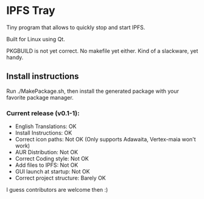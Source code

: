 # IPFS Tray

Tiny program that allows to quickly stop and start IPFS.

Built for Linux using Qt.

PKGBUILD is not yet correct. No makefile yet either. Kind of a slackware, yet handy.

## Install instructions

Run ./MakePackage.sh, then install the generated package with your favorite package manager.

### Current release (v0.1-1): 

* English Translations: OK
* Install Instructions: OK
* Correct icon paths: Not OK (Only supports Adawaita, Vertex-maia won't work)
* AUR Distribution: Not OK
* Correct Coding style: Not OK
* Add files to IPFS: Not OK
* GUI launch at startup: Not OK
* Correct project structure: Barely OK

I guess contributors are welcome then :)
